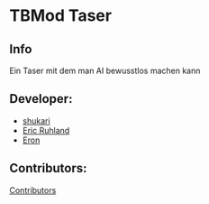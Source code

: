 # TBMod Taser
## Info
Ein Taser mit dem man AI bewusstlos machen kann

## Developer:
- [shukari](https://github.com/shukari)
- [Eric Ruhland](https://github.com/Er1807)
- [Eron](https://github.com/E-for-Eron)

## Contributors:
[Contributors](https://github.com/TacticalBaconDevs/TBMod/graphs/contributors)
